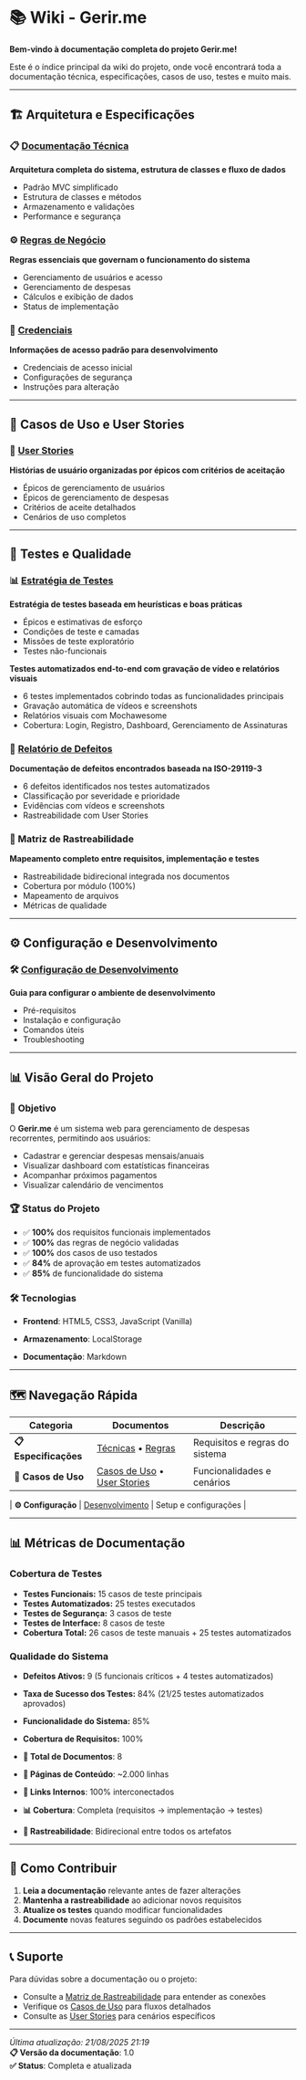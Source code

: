 # 📚 Wiki - Gerir.me

**Bem-vindo à documentação completa do projeto Gerir.me!**

Este é o índice principal da wiki do projeto, onde você encontrará toda a documentação técnica, especificações, casos de uso, testes e muito mais.

---

## 🏗️ **Arquitetura e Especificações**

### 📋 [Documentação Técnica](documentacao-tecnica.md)
**Arquitetura completa do sistema, estrutura de classes e fluxo de dados**
- Padrão MVC simplificado
- Estrutura de classes e métodos
- Armazenamento e validações
- Performance e segurança

### ⚙️ [Regras de Negócio](regras-de-negocio.md)
**Regras essenciais que governam o funcionamento do sistema**
- Gerenciamento de usuários e acesso
- Gerenciamento de despesas
- Cálculos e exibição de dados
- Status de implementação

### 🔑 [Credenciais](credenciais.md)
**Informações de acesso padrão para desenvolvimento**
- Credenciais de acesso inicial
- Configurações de segurança
- Instruções para alteração

---

## 🎯 **Casos de Uso e User Stories**

### 📝 [User Stories](user-stories.md)
**Histórias de usuário organizadas por épicos com critérios de aceitação**
- Épicos de gerenciamento de usuários
- Épicos de gerenciamento de despesas
- Critérios de aceite detalhados
- Cenários de uso completos

---

## 🧪 **Testes e Qualidade**

### 📊 [Estratégia de Testes](estrategia-testes-heuristicas.md)
**Estratégia de testes baseada em heurísticas e boas práticas**
- Épicos e estimativas de esforço
- Condições de teste e camadas
- Missões de teste exploratório
- Testes não-funcionais


**Testes automatizados end-to-end com gravação de vídeo e relatórios visuais**
- 6 testes implementados cobrindo todas as funcionalidades principais
- Gravação automática de vídeos e screenshots
- Relatórios visuais com Mochawesome
- Cobertura: Login, Registro, Dashboard, Gerenciamento de Assinaturas

### 🐛 [Relatório de Defeitos](relatorio-defeitos.md)
**Documentação de defeitos encontrados baseada na ISO-29119-3**
- 6 defeitos identificados nos testes automatizados
- Classificação por severidade e prioridade
- Evidências com vídeos e screenshots
- Rastreabilidade com User Stories

### 🔗 Matriz de Rastreabilidade
**Mapeamento completo entre requisitos, implementação e testes**
- Rastreabilidade bidirecional integrada nos documentos
- Cobertura por módulo (100%)
- Mapeamento de arquivos
- Métricas de qualidade

---

## ⚙️ **Configuração e Desenvolvimento**

### 🛠️ [Configuração de Desenvolvimento](configuracao-desenvolvimento.md)
**Guia para configurar o ambiente de desenvolvimento**
- Pré-requisitos
- Instalação e configuração
- Comandos úteis
- Troubleshooting

---

## 📊 **Visão Geral do Projeto**

### 🎯 **Objetivo**
O **Gerir.me** é um sistema web para gerenciamento de despesas recorrentes, permitindo aos usuários:
- Cadastrar e gerenciar despesas mensais/anuais
- Visualizar dashboard com estatísticas financeiras
- Acompanhar próximos pagamentos
- Visualizar calendário de vencimentos

### 🏆 **Status do Projeto**
- ✅ **100%** dos requisitos funcionais implementados
- ✅ **100%** das regras de negócio validadas
- ✅ **100%** dos casos de uso testados
- ✅ **84%** de aprovação em testes automatizados
- ✅ **85%** de funcionalidade do sistema

### 🛠️ **Tecnologias**
- **Frontend**: HTML5, CSS3, JavaScript (Vanilla)
- **Armazenamento**: LocalStorage

- **Documentação**: Markdown

---

## 🗺️ **Navegação Rápida**

| Categoria | Documentos | Descrição |
|-----------|------------|----------|
| **📋 Especificações** | [Técnicas](especificacoes-tecnicas.md) • [Regras](regras-de-negocio.md) | Requisitos e regras do sistema |
| **🎯 Casos de Uso** | [Casos de Uso](casos-de-uso.md) • [User Stories](user-stories.md) | Funcionalidades e cenários |

| **⚙️ Configuração** | [Desenvolvimento](configuracao-desenvolvimento.md) | Setup e configurações |

---

## 📊 **Métricas de Documentação**

### Cobertura de Testes
- **Testes Funcionais:** 15 casos de teste principais
- **Testes Automatizados:** 25 testes executados
- **Testes de Segurança:** 3 casos de teste
- **Testes de Interface:** 8 casos de teste
- **Cobertura Total:** 26 casos de teste manuais + 25 testes automatizados

### Qualidade do Sistema
- **Defeitos Ativos:** 9 (5 funcionais críticos + 4 testes automatizados)
- **Taxa de Sucesso dos Testes:** 84% (21/25 testes automatizados aprovados)
- **Funcionalidade do Sistema:** 85%
- **Cobertura de Requisitos:** 100%

- **📄 Total de Documentos**: 8
- **📝 Páginas de Conteúdo**: ~2.000 linhas
- **🔗 Links Internos**: 100% interconectados
- **📊 Cobertura**: Completa (requisitos → implementação → testes)
- **🎯 Rastreabilidade**: Bidirecional entre todos os artefatos

---

## 🤝 **Como Contribuir**

1. **Leia a documentação** relevante antes de fazer alterações
2. **Mantenha a rastreabilidade** ao adicionar novos requisitos
3. **Atualize os testes** quando modificar funcionalidades
4. **Documente** novas features seguindo os padrões estabelecidos

---

## 📞 **Suporte**

Para dúvidas sobre a documentação ou o projeto:
- Consulte a [Matriz de Rastreabilidade](matriz-rastreabilidade.md) para entender as conexões
- Verifique os [Casos de Uso](casos-de-uso.md) para fluxos detalhados
- Consulte as [User Stories](user-stories.md) para cenários específicos

---

*Última atualização: 21/08/2025 21:19*  
**📋 Versão da documentação**: 1.0  
**✅ Status**: Completa e atualizada